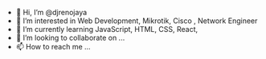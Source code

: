 - 👋 Hi, I’m @djrenojaya
- 👀 I’m interested in   Web Development, Mikrotik, Cisco , Network Engineer
- 🌱 I’m currently learning JavaScript, HTML, CSS, React, 
- 💞️ I’m looking to collaborate on ...
- 📫 How to reach me ...

<!---
djrenojaya/djrenojaya is a ✨ special ✨ repository because its `README.md` (this file) appears on your GitHub profile.
You can click the Preview link to take a look at your changes.
--->
